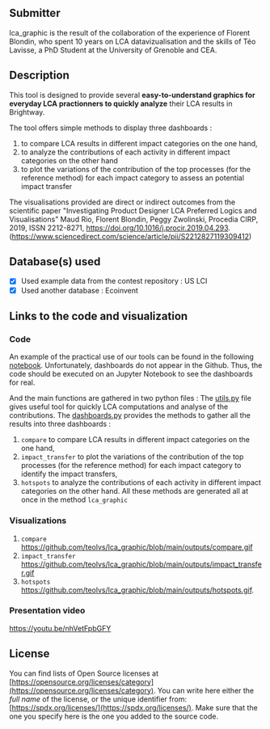 ## Submitter
lca_graphic is the result of the collaboration of the experience of Florent Blondin, who spent 10 years on LCA datavizualisation  and the skills of Téo Lavisse, a PhD Student at the University of Grenoble and CEA.

## Description
This tool is designed to provide several **easy-to-understand graphics for everyday LCA practionners to quickly analyze** their LCA results in Brightway. 

The tool offers simple methods to display three dashboards :
1. to compare LCA results in different impact categories on the one hand,
2. to analyze the contributions of each activity in different impact categories on the other hand
3. to plot the variations of the contribution of the top processes (for the reference method) for each impact category to assess an potential impact transfer

The visualisations provided are direct or indirect outcomes from the scientific paper "Investigating Product Designer LCA Preferred Logics and Visualisations" Maud Rio, Florent Blondin, Peggy Zwolinski, Procedia CIRP, 2019, ISSN 2212-8271, https://doi.org/10.1016/j.procir.2019.04.293.
(https://www.sciencedirect.com/science/article/pii/S2212827119309412)

## Database(s) used
- [x] Used example data from the contest repository : US LCI
- [x] Used another database : Ecoinvent

## Links to the code and visualization

### Code

An example of the practical use of our tools can be found in the following [notebook]. Unfortunately, dashboards do not appear in the Github. Thus, the code should be executed on an Jupyter Notebook to see the dashboards for real.

[notebook]: https://github.com/teolvs/lca_graphic/blob/main/visualization_contest.ipynb


And the main functions are gathered in two python files : 
The [utils.py](https://github.com/teolvs/lca_graphic/blob/main/utils.py) file gives useful tool for quickly LCA computations and analyse of the contributions.
The [dashboards.py](https://github.com/teolvs/lca_graphic/blob/main/dashboards.py) provides the methods to gather all the results into three dashboards :
1. ```compare``` to compare LCA results in different impact categories on the one hand,
2. ```impact_transfer``` to plot the variations of the contribution of the top processes (for the reference method) for each impact category to identify the impact transfers,
3. ```hotspots``` to analyze the contributions of each activity in different impact categories on the other hand.
All these methods are generated all at once in the method ```lca_graphic```

### Visualizations
1. ```compare``` https://github.com/teolvs/lca_graphic/blob/main/outputs/compare.gif
2. ```impact_transfer``` https://github.com/teolvs/lca_graphic/blob/main/outputs/impact_transfer.gif
3. ```hotspots``` https://github.com/teolvs/lca_graphic/blob/main/outputs/hotspots.gif.


### Presentation video
https://youtu.be/nhVetFpbGFY


## License
You can find lists of Open Source licenses at [https://opensource.org/licenses/category](https://opensource.org/licenses/category).
You can write here either the _full name_ of the license, or the unique identifier from: [https://spdx.org/licenses/](https://spdx.org/licenses/).
Make sure that the one you specify here is the one you added to the source code.
